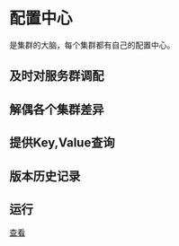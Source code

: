 # 配置中心

是集群的大脑，每个集群都有自己的配置中心。

## 及时对服务群调配

## 解偶各个集群差异

## 提供Key,Value查询

## 版本历史记录


## 运行

[查看](../../internal/app/sv-config/readme.md)
